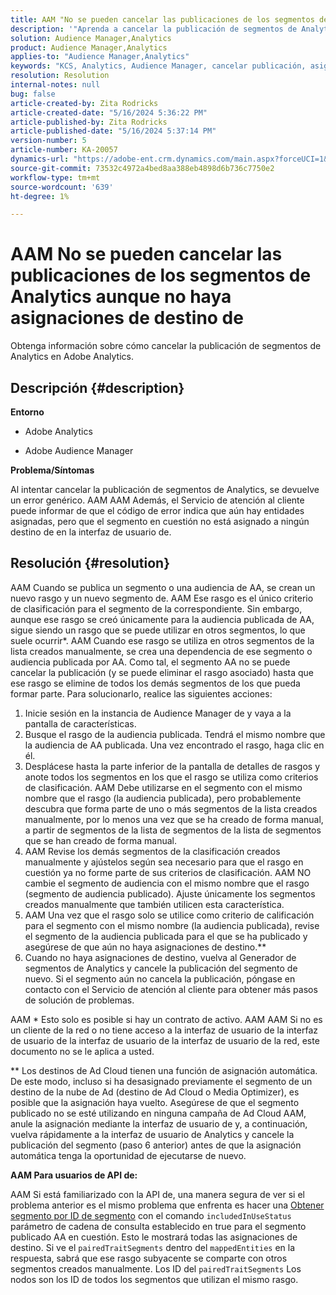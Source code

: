 ```yaml
---
title: AAM "No se pueden cancelar las publicaciones de los segmentos de Analytics aunque no haya asignaciones de destino de la"
description: '"Aprenda a cancelar la publicación de segmentos de Analytics en Adobe Analytics".'
solution: Audience Manager,Analytics
product: Audience Manager,Analytics
applies-to: "Audience Manager,Analytics"
keywords: "KCS, Analytics, Audience Manager, cancelar publicación, asignación, destino"
resolution: Resolution
internal-notes: null
bug: false
article-created-by: Zita Rodricks
article-created-date: "5/16/2024 5:36:22 PM"
article-published-by: Zita Rodricks
article-published-date: "5/16/2024 5:37:14 PM"
version-number: 5
article-number: KA-20057
dynamics-url: "https://adobe-ent.crm.dynamics.com/main.aspx?forceUCI=1&pagetype=entityrecord&etn=knowledgearticle&id=5c5b09cb-aa13-ef11-9f89-6045bd0298d4"
source-git-commit: 73532c4972a4bed8aa388eb4898d6b736c7750e2
workflow-type: tm+mt
source-wordcount: '639'
ht-degree: 1%

---
```


# AAM No se pueden cancelar las publicaciones de los segmentos de Analytics aunque no haya asignaciones de destino de


Obtenga información sobre cómo cancelar la publicación de segmentos de Analytics en Adobe Analytics.

## Descripción {#description}


<b>Entorno</b>

- Adobe Analytics

- Adobe Audience Manager

<b>Problema/Síntomas</b>

Al intentar cancelar la publicación de segmentos de Analytics, se devuelve un error genérico. AAM AAM Además, el Servicio de atención al cliente puede informar de que el código de error indica que aún hay entidades asignadas, pero que el segmento en cuestión no está asignado a ningún destino de en la interfaz de usuario de.


## Resolución {#resolution}


AAM Cuando se publica un segmento o una audiencia de AA, se crean un nuevo rasgo y un nuevo segmento de. AAM Ese rasgo es el único criterio de clasificación para el segmento de la correspondiente. Sin embargo, aunque ese rasgo se creó únicamente para la audiencia publicada de AA, sigue siendo un rasgo que se puede utilizar en otros segmentos, lo que suele ocurrir\*. AAM Cuando ese rasgo se utiliza en otros segmentos de la lista creados manualmente, se crea una dependencia de ese segmento o audiencia publicada por AA. Como tal, el segmento AA no se puede cancelar la publicación (y se puede eliminar el rasgo asociado) hasta que ese rasgo se elimine de todos los demás segmentos de los que pueda formar parte. Para solucionarlo, realice las siguientes acciones:

1. Inicie sesión en la instancia de Audience Manager de y vaya a la pantalla de características.
2. Busque el rasgo de la audiencia publicada. Tendrá el mismo nombre que la audiencia de AA publicada. Una vez encontrado el rasgo, haga clic en él.
3. Desplácese hasta la parte inferior de la pantalla de detalles de rasgos y anote todos los segmentos en los que el rasgo se utiliza como criterios de clasificación. AAM Debe utilizarse en el segmento con el mismo nombre que el rasgo (la audiencia publicada), pero probablemente descubra que forma parte de uno o más segmentos de la lista creados manualmente, por lo menos una vez que se ha creado de forma manual, a partir de segmentos de la lista de segmentos de la lista de segmentos que se han creado de forma manual.
4. AAM Revise los demás segmentos de la clasificación creados manualmente y ajústelos según sea necesario para que el rasgo en cuestión ya no forme parte de sus criterios de clasificación. AAM NO cambie el segmento de audiencia con el mismo nombre que el rasgo (segmento de audiencia publicado). Ajuste únicamente los segmentos creados manualmente que también utilicen esta característica.
5. AAM Una vez que el rasgo solo se utilice como criterio de calificación para el segmento con el mismo nombre (la audiencia publicada), revise el segmento de la audiencia publicada para el que se ha publicado y asegúrese de que aún no haya asignaciones de destino.\*\*
6. Cuando no haya asignaciones de destino, vuelva al Generador de segmentos de Analytics y cancele la publicación del segmento de nuevo. Si el segmento aún no cancela la publicación, póngase en contacto con el Servicio de atención al cliente para obtener más pasos de solución de problemas.


AAM \* Esto solo es posible si hay un contrato de activo. AAM AAM Si no es un cliente de la red o no tiene acceso a la interfaz de usuario de la interfaz de usuario de la interfaz de usuario de la interfaz de usuario de la red, este documento no se le aplica a usted.

\*\* Los destinos de Ad Cloud tienen una función de asignación automática. De este modo, incluso si ha desasignado previamente el segmento de un destino de la nube de Ad (destino de Ad Cloud o Media Optimizer), es posible que la asignación haya vuelto. Asegúrese de que el segmento publicado no se esté utilizando en ninguna campaña de Ad Cloud AAM, anule la asignación mediante la interfaz de usuario de y, a continuación, vuelva rápidamente a la interfaz de usuario de Analytics y cancele la publicación del segmento (paso 6 anterior) antes de que la asignación automática tenga la oportunidad de ejecutarse de nuevo.

<b>AAM Para usuarios de API de:</b>

AAM Si está familiarizado con la API de, una manera segura de ver si el problema anterior es el mismo problema que enfrenta es hacer una [Obtener segmento por ID de segmento](https://bank.demdex.com/portal/swagger/index.html#/Segments%20API/get_segments__sid_) con el comando `includedInUseStatus` parámetro de cadena de consulta establecido en true para el segmento publicado AA en cuestión. Esto le mostrará todas las asignaciones de destino. Si ve el `pairedTraitSegments` dentro del `mappedEntities` en la respuesta, sabrá que ese rasgo subyacente se comparte con otros segmentos creados manualmente. Los ID del `pairedTraitSegments` Los nodos son los ID de todos los segmentos que utilizan el mismo rasgo.
